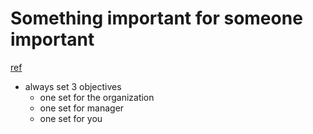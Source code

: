 # Something important for someone important
[ref](https://www.siddharthsarda.com/p/something-important-for-someone-important)

- always set 3 objectives
  - one set for the organization
  - one set for manager
  - one set for you